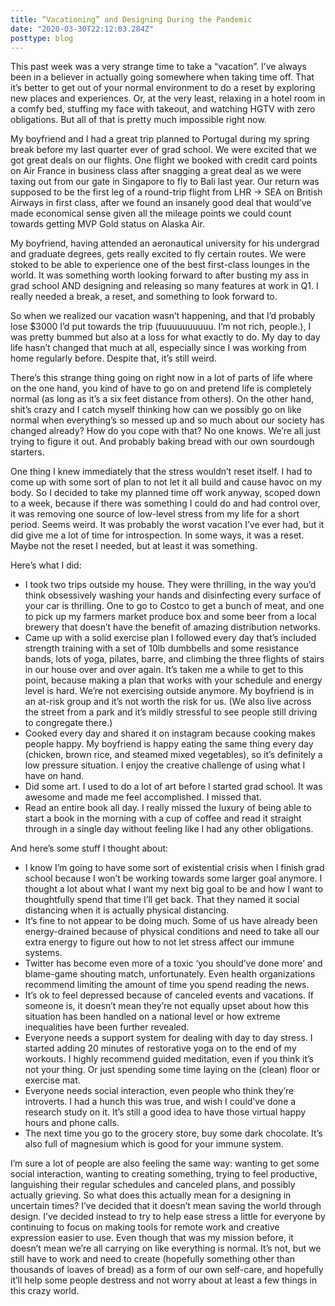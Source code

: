 ```yaml
---
title: “Vacationing” and Designing During the Pandemic
date: "2020-03-30T22:12:03.284Z"
posttype: blog
---
```


This past week was a very strange time to take a “vacation”. I’ve always been in a believer in actually going somewhere when taking time off. That it’s better to get out of your normal environment to do a reset by exploring new places and experiences. Or, at the very least, relaxing in a hotel room in a comfy bed, stuffing my face with takeout, and watching HGTV with zero obligations. But all of that is pretty much impossible right now.

My boyfriend and I had a great trip planned to Portugal during my spring break before my last quarter ever of grad school. We were excited that we got great deals on our flights. One flight we booked with credit card points on Air France in business class after snagging a great deal as we were taxing out from our gate in Singapore to fly to Bali last year. Our return was supposed to be the first leg of a round-trip flight from LHR -> SEA on British Airways in first class, after we found an insanely good deal that would’ve made economical sense given all the mileage points we could count towards getting MVP Gold status on Alaska Air.

My boyfriend, having attended an aeronautical university for his undergrad and graduate degrees, gets really excited to fly certain routes. We were stoked to be able to experience one of the best first-class lounges in the world. It was something worth looking forward to after busting my ass in grad school AND designing and releasing so many features at work in Q1. I really needed a break, a reset, and something to look forward to.

So when we realized our vacation wasn’t happening, and that I’d probably lose \$3000 I’d put towards the trip (fuuuuuuuuuu. I’m not rich, people.), I was pretty bummed but also at a loss for what exactly to do. My day to day life hasn’t changed that much at all, especially since I was working from home regularly before. Despite that, it’s still weird.

There’s this strange thing going on right now in a lot of parts of life where on the one hand, you kind of have to go on and pretend life is completely normal (as long as it’s a six feet distance from others). On the other hand, shit’s crazy and I catch myself thinking how can we possibly go on like normal when everything’s so messed up and so much about our society has changed already? How do you cope with that? No one knows. We’re all just trying to figure it out. And probably baking bread with our own sourdough starters.

One thing I knew immediately that the stress wouldn’t reset itself. I had to come up with some sort of plan to not let it all build and cause havoc on my body. So I decided to take my planned time off work anyway, scoped down to a week, because if there was something I could do and had control over, it was removing one source of low-level stress from my life for a short period. Seems weird. It was probably the worst vacation I’ve ever had, but it did give me a lot of time for introspection. In some ways, it was a reset. Maybe not the reset I needed, but at least it was something.

Here’s what I did:

- I took two trips outside my house. They were thrilling, in the way you’d think obsessively washing your hands and disinfecting every surface of your car is thrilling. One to go to Costco to get a bunch of meat, and one to pick up my farmers market produce box and some beer from a local brewery that doesn’t have the benefit of amazing distribution networks.
- Came up with a solid exercise plan I followed every day that’s included strength training with a set of 10lb dumbbells and some resistance bands, lots of yoga, pilates, barre, and climbing the three flights of stairs in our house over and over again. It’s taken me a while to get to this point, because making a plan that works with your schedule and energy level is hard. We’re not exercising outside anymore. My boyfriend is in an at-risk group and it’s not worth the risk for us. (We also live across the street from a park and it’s mildly stressful to see people still driving to congregate there.)
- Cooked every day and shared it on instagram because cooking makes people happy. My boyfriend is happy eating the same thing every day (chicken, brown rice, and steamed mixed vegetables), so it’s definitely a low pressure situation. I enjoy the creative challenge of using what I have on hand.
- Did some art. I used to do a lot of art before I started grad school. It was awesome and made me feel accomplished. I missed that.
- Read an entire book all day. I really missed the luxury of being able to start a book in the morning with a cup of coffee and read it straight through in a single day without feeling like I had any other obligations.

And here’s some stuff I thought about:

- I know I’m going to have some sort of existential crisis when I finish grad school because I won’t be working towards some larger goal anymore. I thought a lot about what I want my next big goal to be and how I want to thoughtfully spend that time I’ll get back.
  That they named it social distancing when it is actually physical distancing.
- It’s fine to not appear to be doing much. Some of us have already been energy-drained because of physical conditions and need to take all our extra energy to figure out how to not let stress affect our immune systems.
- Twitter has become even more of a toxic ‘you should’ve done more’ and blame-game shouting match, unfortunately. Even health organizations recommend limiting the amount of time you spend reading the news.
- It’s ok to feel depressed because of canceled events and vacations. If someone is, it doesn’t mean they’re not equally upset about how this situation has been handled on a national level or how extreme inequalities have been further revealed.
- Everyone needs a support system for dealing with day to day stress. I started adding 20 minutes of restorative yoga on to the end of my workouts. I highly recommend guided meditation, even if you think it’s not your thing. Or just spending some time laying on the (clean) floor or exercise mat.
- Everyone needs social interaction, even people who think they’re introverts. I had a hunch this was true, and wish I could’ve done a research study on it. It’s still a good idea to have those virtual happy hours and phone calls.
- The next time you go to the grocery store, buy some dark chocolate. It’s also full of magnesium which is good for your immune system.

I’m sure a lot of people are also feeling the same way: wanting to get some social interaction, wanting to creating something, trying to feel productive, languishing their regular schedules and canceled plans, and possibly actually grieving. So what does this actually mean for a designing in uncertain times? I’ve decided that it doesn’t mean saving the world through design. I’ve decided instead to try to help ease stress a little for everyone by continuing to focus on making tools for remote work and creative expression easier to use. Even though that was my mission before, it doesn’t mean we’re all carrying on like everything is normal. It’s not, but we still have to work and need to create (hopefully something other than thousands of loaves of bread) as a form of our own self-care, and hopefully it’ll help some people destress and not worry about at least a few things in this crazy world.

